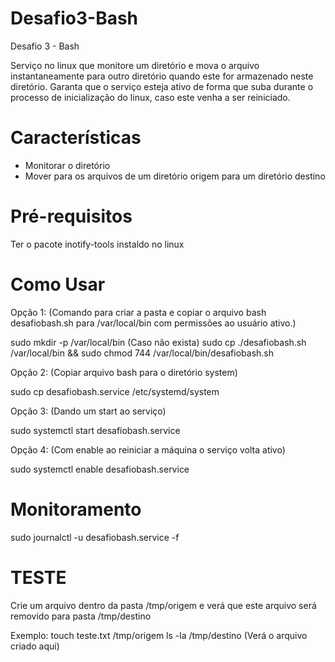 # Desafio3-Bash

Desafio 3 - Bash

Serviço no linux que monitore um diretório e mova o arquivo instantaneamente para outro diretório quando este for armazenado neste diretório.
Garanta que o serviço esteja ativo de forma que suba durante o processo de inicialização do linux, caso este venha a ser reiniciado.

# Características

* Monitorar o diretório
* Mover para os arquivos de um diretório origem para um diretório destino

# Pré-requisitos

Ter o pacote inotify-tools instaldo no linux

# Como Usar

Opção 1: (Comando para criar a pasta e copiar o arquivo bash desafiobash.sh para /var/local/bin com permissões ao usuário ativo.)

sudo mkdir -p /var/local/bin (Caso não exista)
sudo cp ./desafiobash.sh /var/local/bin && sudo chmod 744 /var/local/bin/desafiobash.sh

Opção 2: (Copiar arquivo bash para o diretório system)

sudo cp desafiobash.service /etc/systemd/system

Opção 3: (Dando um start ao serviço)

sudo systemctl start desafiobash.service

Opção 4: (Com enable ao reiniciar a máquina o serviço volta ativo)

sudo systemctl enable desafiobash.service 

# Monitoramento

sudo journalctl -u desafiobash.service -f

# TESTE

Crie um arquivo dentro da pasta /tmp/origem e verá que este arquivo será removido para pasta /tmp/destino

Exemplo: touch teste.txt /tmp/origem
         ls -la /tmp/destino (Verá o arquivo criado aqui) 


